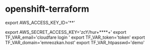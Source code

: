 # openshift-terraform


export AWS_ACCESS_KEY_ID='**'

export AWS_SECRET_ACCESS_KEY='zcY/hur+****+'
export TF_VAR_email='cloudfare login '
export TF_VAR_token='token'
export TF_VAR_domain='emreozkan.host'
export TF_VAR_htpasswd='demo'
